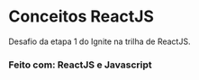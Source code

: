 # Conceitos ReactJS

Desafio da etapa 1 do Ignite na trilha de ReactJS.

### Feito com: ReactJS e Javascript
